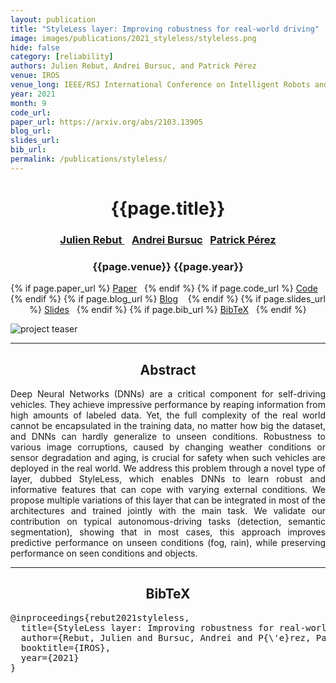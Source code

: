 ```yaml
---
layout: publication
title: "StyleLess layer: Improving robustness for real-world driving" 
image: images/publications/2021_styleless/styleless.png
hide: false
category: [reliability]
authors: Julien Rebut, Andrei Bursuc, and Patrick Pérez
venue: IROS
venue_long: IEEE/RSJ International Conference on Intelligent Robots and Systems (IROS)
year: 2021
month: 9
code_url: 
paper_url: https://arxiv.org/abs/2103.13905
blog_url: 
slides_url: 
bib_url: 
permalink: /publications/styleless/
---
```


<h1 align="center"> {{page.title}} </h1>
<!-- Simple call of authors -->
<!-- <h3 align="center"> {{page.authors}} </h3> -->
<!-- Alternatively you can add links to author pages -->
<h3 align="center"> <a href="https://scholar.google.com/citations?user=BJcQNcoAAAAJ">Julien Rebut </a> &nbsp;&nbsp; <a href="https://abursuc.github.io/">Andrei Bursuc</a>&nbsp;&nbsp; <a href="https://ptrckprz.github.io/">Patrick Pérez</a></h3>


<h3 align="center"> {{page.venue}} {{page.year}} </h3>

<div align="center">
  <p>
    {% if page.paper_url %}
    <a href="{{ page.paper_url }}"><i class="far fa-file-pdf"></i> Paper</a>&nbsp;&nbsp;
    {% endif %}
    {% if page.code_url %}
    <a href="{{ page.code_url }}"><i class="fab fa-github"></i> Code</a> &nbsp;&nbsp;
    {% endif %}
    {% if page.blog_url %}
    <a href="{{ page.blog_url }}"><i class="fab fa-blogger"></i> Blog</a> &nbsp;&nbsp;
    {% endif %}
    {% if page.slides_url %}
    <a href="{{ page.slides_url }}"><i class="far fa-file-pdf"></i> Slides</a>&nbsp;&nbsp;
    {% endif %}
    {% if page.bib_url %}
    <a href="{{ page.bib_url}}"><i class="far fa-file-alt"></i> BibTeX</a>&nbsp;&nbsp;
    {% endif %}
  </p>
</div>


<div class="publication-teaser">
    <img src="../../{{ page.image }}" alt="project teaser"/>
</div>


<hr>

<h2  align="center"> Abstract</h2>

<p align="justify">Deep Neural Networks (DNNs) are a critical component for self-driving vehicles. They achieve impressive performance by reaping information from high amounts of labeled data. Yet, the full complexity of the real world cannot be encapsulated in the training data, no matter how big the dataset, and DNNs can hardly generalize to unseen conditions. Robustness to various image corruptions, caused by changing weather conditions or sensor degradation and aging, is crucial for safety when such vehicles are deployed in the real world. We address this problem through a novel type of layer, dubbed StyleLess, which enables DNNs to learn robust and informative features that can cope with varying external conditions. We propose multiple variations of this layer that can be integrated in most of the architectures and trained jointly with the main task. We validate our contribution on typical autonomous-driving tasks (detection, semantic segmentation), showing that in most cases, this approach improves predictive performance on unseen conditions (fog, rain), while preserving performance on seen conditions and objects.</p>

<hr>



<h2  align="center">BibTeX</h2>
<left>
  <pre class="bibtex-box">
@inproceedings{rebut2021styleless,
  title={StyleLess layer: Improving robustness for real-world driving},
  author={Rebut, Julien and Bursuc, Andrei and P{\'e}rez, Patrick},
  booktitle={IROS},
  year={2021}
}</pre>
</left>

<br>
